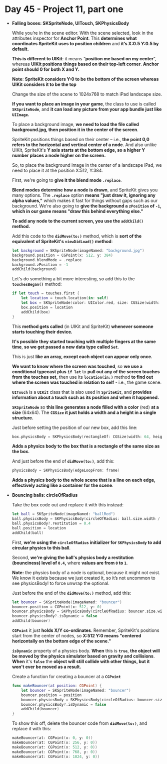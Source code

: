 # Day 45 - Project 11, part one

- **Falling boxes: SKSpriteNode, UITouch, SKPhysicsBody**

    While you’re in the scene editor. With the scene selected, look in the attributes inspector for **Anchor Point**. This **determines what coordinates SpriteKit uses to position children** and **it’s X:0.5 Y:0.5 by default.**

    **This is different to UIKit**: it means “**position me based on my center**”, whereas **UIKit positions things based on their top-left corner**. **Anchor point should 0 for both X and Y.**

    **Note**: **SpriteKit considers Y:0 to be the bottom of the screen whereas UIKit considers it to be the top**

    Change the size of the scene to 1024x768 to match iPad landscape size.

    **If you want to place an image in your game**, the class to use is called **`SKSpriteNode`**, and **it can load any picture from your app bundle just like `UIImage`.**

    To place a background image, **we need to load the file called background.jpg, then position it in the center of the screen**. 

    SpriteKit positions things based on their center – i.e., **the point 0,0 refers to the horizontal and vertical center of a node**. And also unlike UIKit, SpriteKit's **Y axis starts at the bottom edge, so a higher Y number places a node higher on the screen.** 

    So, to place the background image in the center of a landscape iPad, we need to place it at the position X:512, Y:384.

    First, we're going to **give it the blend mode `.replace`**. 

    **Blend modes determine how a node is drawn**, and SpriteKit gives you many options. The **`.replace`** option **means "just draw it, ignoring any alpha values,"** which makes it fast for things without gaps such as our background. We're also going to **give the background a `zPosition` of `-1`, which in our game means "draw this behind everything else."**

    **To add any node to the current screen, you use the `addChild()` method.**

    Add this code to the **`didMove(to:)`** method, which is **sort of the equivalent of SpriteKit's `viewDidLoad()` method**:

    ```swift
    let background = SKSpriteNode(imageNamed: "background.jpg")
    background.position = CGPoint(x: 512, y: 384)
    background.blendMode = .replace
    background.zPosition = -1
    addChild(background)
    ```

    Let's do something a bit more interesting, so add this to the **`touchesBegan()`** method:

    ```swift
    if let touch = touches.first {
        let location = touch.location(in: self)
        let box = SKSpriteNode(color: UIColor.red, size: CGSize(width: 64, height: 64))
        box.position = location
        addChild(box)
    }
    ```

    This **method gets called** (in UIKit and SpriteKit) **whenever someone starts touching their device.**

    **It's possible they started touching with multiple fingers at the same time**, **so we get passed a new data type called `Set`**. 

    This is just **like an array, except each object can appear only once.**

    **We want to know where the screen was touched**, so **we use a conditional typecast** **plus** **`if let`** to **pull out any of the screen touches from the touches set,** then use its **`location(in:)`** method **to find out where the screen was touched in relation to self** - i.e., the game scene. 

    **`UITouch`** is a **`UIKit`** class that is also used in **`SpriteKit`**, and **provides information about a touch such as its position and when it happened.**

    **`SKSpriteNode`** so **this line generates a node filled with a color** (red) **at a size** (64x64). The **`CGSize`** **it just holds a width and a height in a single structure.**

    Just before setting the position of our new box, add this line:

    ```swift
    box.physicsBody = SKPhysicsBody(rectangleOf: CGSize(width: 64, height: 64))
    ```

    **Adds a physics body to the box that is a rectangle of the same size as the box.** 

    And just before the end of **`didMove(to:)`**, add this:

    ```swift
    physicsBody = SKPhysicsBody(edgeLoopFrom: frame)
    ```

    **Adds a physics body to the whole scene that is a line on each edge, effectively acting like a container for the scene**.

- **Bouncing balls: circleOfRadius**

    Take the box code out and replace it with this instead:

    ```swift
    let ball = SKSpriteNode(imageNamed: "ballRed")
    ball.physicsBody = SKPhysicsBody(circleOfRadius: ball.size.width / 2.0)
    ball.physicsBody?.restitution = 0.4
    ball.position = location
    addChild(ball)
    ```

    First, **we're using the `circleOfRadius` initializer for `SKPhysicsBody` to add circular physics to this ball**. 

    Second, **we're giving the ball's physics body a restitution (bounciness) level of `0.4`,** where **values are from `0` to `1`**.

    **Note:** the physics body of a node is optional, because it might not exist. We know it exists because we just created it, so it’s not uncommon to see physicsBody! to force unwrap the optional.

    Just before the end of the **`didMove(to:)`** method, add this:

    ```swift
    let bouncer = SKSpriteNode(imageNamed: "bouncer")
    bouncer.position = CGPoint(x: 512, y: 0)
    bouncer.physicsBody = SKPhysicsBody(circleOfRadius: bouncer.size.width / 2.0)
    bouncer.physicsBody?.isDynamic = false
    addChild(bouncer)
    ```

    **`CGPoint`** it just **holds X/Y co-ordinates**. Remember, SpriteKit's positions start from the center of nodes, so **X:512 Y:0 means "centered horizontally on the bottom edge of the scene."**

    **`isDynamic`** property of a physics body. **When** this is **`true`**, **the object will be moved by the physics simulator based on gravity and collisions**. **When** it's **`false`** the **object will still collide with other things, but it won't ever be moved as a result.**

    Create a function for creating a bouncer at a **`CGPoint`**

    ```swift
    func makeBouncer(at position: CGPoint) {
        let bouncer = SKSpriteNode(imageNamed: "bouncer")
        bouncer.position = position
        bouncer.physicsBody = SKPhysicsBody(circleOfRadius: bouncer.size.width / 2.0)
        bouncer.physicsBody?.isDynamic = false
        addChild(bouncer)
    }
    ```

    To show this off, delete the bouncer code from **`didMove(to:)`**, and replace it with this:

    ```swift
    makeBouncer(at: CGPoint(x: 0, y: 0))
    makeBouncer(at: CGPoint(x: 256, y: 0))
    makeBouncer(at: CGPoint(x: 512, y: 0))
    makeBouncer(at: CGPoint(x: 768, y: 0))
    makeBouncer(at: CGPoint(x: 1024, y: 0))
    ```